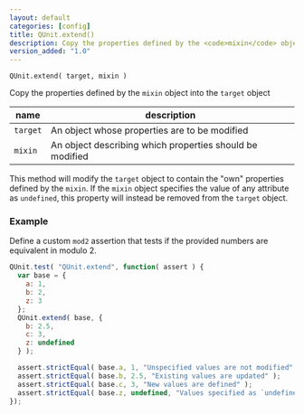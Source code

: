 ```yaml
---
layout: default
categories: [config]
title: QUnit.extend()
description: Copy the properties defined by the <code>mixin</code> object into the <code>target</code> object.
version_added: "1.0"
---
```


`QUnit.extend( target, mixin )`

Copy the properties defined by the `mixin` object into the `target` object

| name               | description                          |
|--------------------|--------------------------------------|
| `target`           | An object whose properties are to be modified |
| `mixin`            | An object describing which properties should be modified |

This method will modify the `target` object to contain the "own" properties defined by the `mixin`. If the `mixin` object specifies the value of any attribute as `undefined`, this property will instead be removed from the `target` object.

### Example

Define a custom `mod2` assertion that tests if the provided numbers are equivalent in modulo 2.

```js
QUnit.test( "QUnit.extend", function( assert ) {
  var base = {
    a: 1,
    b: 2,
    z: 3
  };
  QUnit.extend( base, {
    b: 2.5,
    c: 3,
    z: undefined
  } );

  assert.strictEqual( base.a, 1, "Unspecified values are not modified" );
  assert.strictEqual( base.b, 2.5, "Existing values are updated" );
  assert.strictEqual( base.c, 3, "New values are defined" );
  assert.strictEqual( base.z, undefined, "Values specified as `undefined` are removed" );
});
```

